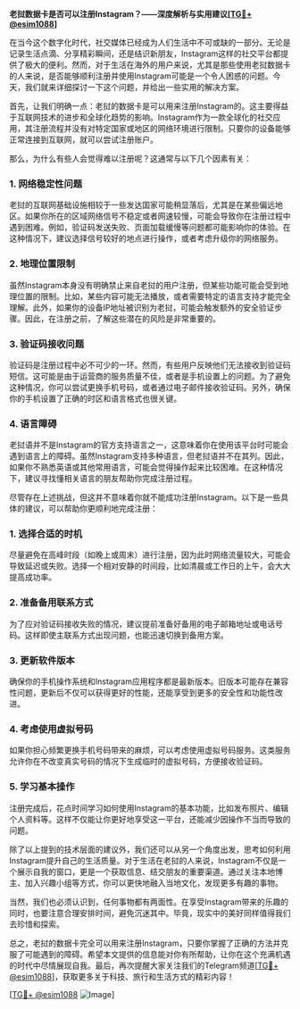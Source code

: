 **老挝数据卡是否可以注册Instagram？——深度解析与实用建议[[TG💪+ @esim1088](https://t.me/s/esim1088)]**

在当今这个数字化时代，社交媒体已经成为人们生活中不可或缺的一部分。无论是记录生活点滴、分享精彩瞬间，还是结识新朋友，Instagram这样的社交平台都提供了极大的便利。然而，对于生活在海外的用户来说，尤其是那些使用老挝数据卡的人来说，是否能够顺利注册并使用Instagram可能是一个令人困惑的问题。今天，我们就来详细探讨一下这个问题，并给出一些实用的解决方案。

首先，让我们明确一点：老挝的数据卡是可以用来注册Instagram的。这主要得益于互联网技术的进步和全球化趋势的影响。Instagram作为一款全球化的社交应用，其注册流程并没有对特定国家或地区的网络环境进行限制。只要你的设备能够正常连接到互联网，就可以尝试注册账户。

那么，为什么有些人会觉得难以注册呢？这通常与以下几个因素有关：

### **1. 网络稳定性问题**
老挝的互联网基础设施相较于一些发达国家可能稍显落后，尤其是在某些偏远地区。如果你所在的区域网络信号不稳定或者网速较慢，可能会导致你在注册过程中遇到困难。例如，验证码发送失败、页面加载缓慢等问题都可能影响你的体验。在这种情况下，建议选择信号较好的地点进行操作，或者考虑升级你的网络服务。

### **2. 地理位置限制**
虽然Instagram本身没有明确禁止来自老挝的用户注册，但某些功能可能会受到地理位置的限制。比如，某些内容可能无法播放，或者需要特定的语言支持才能完全理解。此外，如果你的设备IP地址被识别为老挝，可能会触发额外的安全验证步骤。因此，在注册之前，了解这些潜在的风险是非常重要的。

### **3. 验证码接收问题**
验证码是注册过程中必不可少的一环。然而，有些用户反映他们无法接收到验证码短信。这可能是由于运营商的服务质量不佳，或者是手机设置上的问题。为了避免这种情况，你可以尝试更换手机号码，或者通过电子邮件接收验证码。另外，确保你的手机设置了正确的时区和语言格式也很关键。

### **4. 语言障碍**
老挝语并不是Instagram的官方支持语言之一，这意味着你在使用该平台时可能会遇到语言上的障碍。虽然Instagram支持多种语言，但老挝语并不在其列。因此，如果你不熟悉英语或其他常用语言，可能会觉得操作起来比较困难。在这种情况下，建议寻找懂相关语言的朋友帮助你完成注册过程。

尽管存在上述挑战，但这并不意味着你就不能成功注册Instagram。以下是一些具体的建议，可以帮助你更顺利地完成注册：

### **1. 选择合适的时机**
尽量避免在高峰时段（如晚上或周末）进行注册，因为此时网络流量较大，可能会导致延迟或失败。选择一个相对安静的时间段，比如清晨或工作日的上午，会大大提高成功率。

### **2. 准备备用联系方式**
为了应对验证码接收失败的情况，建议提前准备好备用的电子邮箱地址或电话号码。这样即使主联系方式出现问题，也能迅速切换到备用方案。

### **3. 更新软件版本**
确保你的手机操作系统和Instagram应用程序都是最新版本。旧版本可能存在兼容性问题，更新后不仅可以获得更好的性能，还能享受到更多的安全性和功能性改进。

### **4. 考虑使用虚拟号码**
如果你担心频繁更换手机号码带来的麻烦，可以考虑使用虚拟号码服务。这类服务允许你在不改变真实号码的情况下生成临时的虚拟号码，方便接收验证码。

### **5. 学习基本操作**
注册完成后，花点时间学习如何使用Instagram的基本功能，比如发布照片、编辑个人资料等。这样不仅能让你更好地享受这一平台，还能减少因操作不当而导致的问题。

除了以上提到的技术层面的建议外，我们还可以从另一个角度出发，思考如何利用Instagram提升自己的生活质量。对于生活在老挝的人来说，Instagram不仅是一个展示自我的窗口，更是一个获取信息、结交朋友的重要渠道。通过关注本地博主、加入兴趣小组等方式，你可以更快地融入当地文化，发现更多有趣的事物。

当然，我们也必须认识到，任何事物都有两面性。在享受Instagram带来的乐趣的同时，也要注意合理安排时间，避免沉迷其中。毕竟，现实中的美好同样值得我们去珍惜和探索。

总之，老挝的数据卡完全可以用来注册Instagram，只要你掌握了正确的方法并克服了可能遇到的障碍。希望本文提供的信息能对你有所帮助，让你在这个充满机遇的时代中尽情展现自我。最后，再次提醒大家关注我们的Telegram频道[[TG💪+ @esim1088](https://t.me/s/esim1088)]，获取更多关于科技、旅行和生活方式的精彩内容！

[[TG💪+ @esim1088](https://t.me/s/esim1088) ![Image](https://i.postimg.cc/4NQfJmqS/Snipaste-2025-05-13-00-14-12.png)]